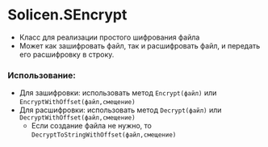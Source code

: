 # Solicen.SEncrypt
* Класс для реализации простого шифрования файла
* Может как зашифровать файл, так и расшифровать файл, и передать его расшифровку в строку.

### Использование:
* Для зашифровки: использовать метод `Encrypt(файл)` или `EncryptWithOffset(файл,смещение)`
* Для расшифровки: использовать метод `Decrypt(файл)` или `DecryptWithOffset(файл,смещение)`
  * Если создание файла не нужно, то `DecryptToStringWithOffset(файл,смещение)`
